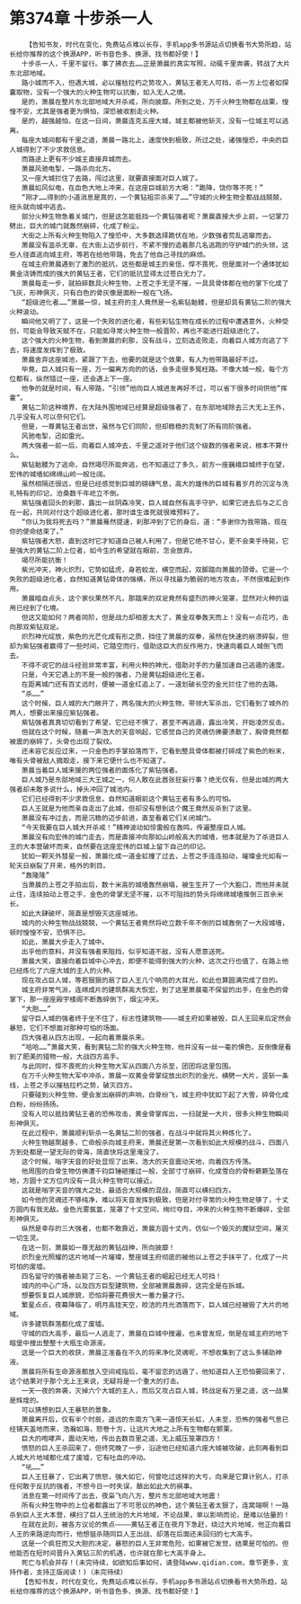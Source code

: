 # 第374章 十步杀一人
        【告知书友，时代在变化，免费站点难以长存，手机app多书源站点切换看书大势所趋，站长给你推荐的这个换源APP，听书音色多、换源、找书都好使！】
       十步杀一人，千里不留行。事了拂衣去……正是萧晨的真实写照，动辄千里奔袭，转战了大片东北部地域。
       路小城而不入，但遇大城，必以摧枯拉朽之势攻入，黄钻王者无人可挡，杀一方上位者如探囊取物，没有一个强大的火种生物可以抗衡，如入无人之境。
       是的，萧晨在整片东北部地域大开杀戒，所向披靡。所到之处，万千火种生物都在战栗，惶惶不安，尤其是强者更为惧怕，深恐被收割走火种。
       是的，越强越怕，在这一日间，萧晨连克五座大城，城主都被他斩灭，没有一位城主可以逃离。
       每座大城间都有千里之遥，萧晨一路北上，速度快到极致，所过之处，诸强惶恐，中央的巨人城得到了不少求救信息。
       而路途上更有不少城主直接弃城而去。
       萧晨风驰电掣，一路杀向北方。
       又一座大城拦住了去路，闯过这里，就要直接面对巨人城了。
       萧晨如风似电，在血色大地上冲来，在这座巨城前方大喝：“跪降，饶你等不死！”
       “刚才……得到的小道消息是真的，一个黄钻祖宗杀来了……”守城的火种生物全都战战兢兢，扭头就向城中逃去。
       部分火种生物急着关城门，但是这怎能抵挡一个黄钻强者呢？萧晨直接大步上前，一记掌刀劈出，巨大的城门就轰然崩碎，化成了粉尘。
       大街之上所有火种生物陷入了惶恐中，大多数选择跪伏在地，少数强者荒乱逃窜而去。
       萧晨没有滥杀无辜，在大街上迈步前行，不紧不慢的追着那几名逃跑的守护城门的头领，这些人径直逃向城主府，等若在给他带路，免去了他自己寻找的麻烦。
       在城主府萧晨遇到了激烈的抵抗，这些都是城主的亲信，悍不畏死，但是面对一个通体犹如黄金浇铸而成的强大的黄钻王者，它们的抵抗显得太过苍白无力了。
       萧晨每走一步，就拍碎数具火种生物，上苍之手无坚不摧，一具具骨体都在他的掌下化成了飞灰，形神俱灭，只有白色的骨灰像是面粉一般在飞扬。
       “超级进化者……”萧晨一惊，城主府的主人竟然是一名紫钻骷髅，但是却具有黄钻二阶的强大火种波动。
       瞬间他又明了了，这是一个失败的进化者，有些彩钻生物在成长的过程中遭遇意外，火种受创，可能会导致天赋不在，只能如寻常火种生物一般晋阶，再也不能进行超级进化了。
       这个强大的火种生物，看到萧晨的刹那，没有战斗，立刻选走败走，向着巨人城方向逃了下去，将速度发挥到了极致。
       萧晨舍弃这座城池，紧跟了下去，他要的就是这个效果，有人为他带路最好不过。
       毕竟，巨人城只有一座，万一偏离方向的的话，会多走很多冤枉路。不像大城一般，每个方位都有，纵然错过一座，还会遇上下一座。
       他争的就是时间，有人带路，“引领”他向巨人城进发再好不过，可以省下很多时间供他“挥霍”。
       黄钻二阶这种境界，在大陆外围地域已经算是超级强者了，在东部地域除去三大无上王外，几乎没有人可以奈何它们。
       但是，一尊黄钻王者出世，虽然与它们同阶，但却稳稳的克制了所有同阶强者。
       风驰电掣，迅如雷光。
       两大强者一前一后，向着巨人城冲去，千里之遥对于他们这个级数的强者来说，根本不算什么。
       紫钻骷髅为了逃命，自然竭尽所能奔逃，也不知道过了多久，前方一座巍峨巨城终于在望，宏伟的城墙如绵绵山岭一般壮阔。
       虽然相隔还很远，但是已经感觉到巨城的磅礴气息，高大的雄伟的巨城有着岁月的沉淀与洗礼特有的印记，沧桑数千年屹立不倒。
       紫钻强者回头的刹那，露出一丝阴森冷笑，巨人城自然有高手守护，如果它进去后与之汇合在一起，共同对付这个超级进化者，那时谁生谁死就很难预料了。
       “你认为我将死去吗？”萧晨蓦然提速，刹那冲到了它的身后，道：“多谢你为我带路，现在你的使命结束了。”
       紫钻强者大怒，直到这时它才知道自己被人利用了，但是它绝不甘心，更不会束手待毙，它是强大的黄钻二阶上位者，如今生的希望就在眼前，怎会放弃。
       竭尽所能抗衡！
       紫光冲天，神火炽烈，它势如猛虎，身若蛟龙，横空而起，双脚踏向萧晨的颈骨。它是一个失败的超级进化者，自然知道黄钻骨体的强横，所以寻找最为脆弱的地方攻击，不然很难起到作用。
       萧晨暗自点头，这个家伙果然不凡，那踏来的双足竟然有盛烈的神火笼罩，显然对火种的运用已经到了化境。
       但这又能如何？两者同阶，但是战力却相差太大了，黄金双拳轰天而上！没有一点花巧，击向那双紫钻双足。
       炽烈神光绽放，紫色的光芒化成有形之质，挡住了萧晨的双拳，虽然在快速的崩溃碎裂，但却为紫钻强者赢得了一些时间，它踏空而行，借助这巨大的反作用力，快速向着巨人城倒飞而去。
       不得不说它的战斗经验非常丰富，利用火种的神光，借助对手的力量加速自己逃遁的速度。
       只是，今天它遇上的不是一般的强者，乃是黄钻超级进化王者。
       在距离城门还有百丈远时，便被一道金红追上了，一道划破长空的金光拦住了他的去路。
       “杀……”
       这个时候，巨人城的大门敞开了，两名强大的火种生物，带领大军杀出，它们看到了城外的两人，想要出来接应紫钻强者。
       紫钻强者真真切切看到了希望，它已经不惧了，甚至不再逃遁，露出冷笑，开始凌厉反击。
       但就在这个时候，随着一声浩大的天音响起，它感觉自己的灵魂仿佛要溃散了，胸骨竟然都被震的崩碎了，头骨也出现了裂纹。
       还未容它反应过来，一只金色的手掌拍落而下，它看到整具骨体都被打碎成了紫色的粉末，唯有头骨被敌人摘取走，接下来它便什么也不知道了。
       萧晨当着巨人城来援的两位强者的面炼化了紫钻强者。
       巨人城乃是东部地域三大王城之一，何人敢在此嚣张狂妄行事？绝无仅有，但是出城的两大强者却未敢多说什么，掉头冲回了城池内。
       它们已经得到不少求救信息，自然知道眼前这个黄钻王者有多么的可怕。
       巨人王就是为他而亲自走出了此城，但却没有想到这个魔王竟然反杀到了这里。
       萧晨没有冲过去，而是沉稳的迈步前进，直至看着它们关闭城门。
       “今天我要在巨人城大开杀戒！”精神波动如惊雷般在轰鸣，传遍整座巨人城。
       萧晨没有向宏伟的城门走去，而是直接冲向那如山岭般高大的城墙，他本就是为了杀进巨人王的大本营破坏而来，自然要在这座宏伟的巨城上留下自己的印记。
       犹如一颗天外彗星一般，萧晨化成一道金虹撞了过去，上苍之手连连拍动，璀璨金光如有一轮天日崩裂了开来，格外的刺目。
       “轰隆隆”
       当萧晨的上苍之手拍出后，数十米高的城墙轰然崩塌，被生生开了一个大豁口，而他并未就止住，连续拍动上苍之手，金色的骨掌无坚不摧，以不可阻挡的势头将绵绵城墙推倒三百余米长。
       如此大肆破坏，简直是想毁灭这座城池。
       城内的火种生物战战兢兢，一个黄钻王者竟然将屹立数千年不倒的巨城轰倒了一大段城墙，顿时惶惶不安，恐惧不已。
       如此，萧晨大步走入了城中。
       出乎他的意料，并没有强者来阻挡，似乎知道不敌，没有人愿意送死。
       萧晨大笑，直接向着巨城中心冲去，即便不能得到强大的火种，这次之行也值了，在路上他已经炼化了六座大城的主人的火种。
       现在攻占巨人城，等若狠狠的扇了巨人王几个响亮的大耳光，如此也算圆满完成了目的。
       城主府非常气派，连绵成片的建筑群高大恢宏，到了这里萧晨毫不保留的出手，在金色的骨掌下，那一座座殿宇楼阁不断轰碎倒下，烟尘冲天。
       “大胆……”
       留守巨人城的强者终于坐不住了，标志性建筑物————城主府如果被毁，巨人王回来后定然会暴怒，它们不想面对那种可怕的场面。
       四大强者从四方出现，一起向着萧晨杀来。
       “哈哈……”萧晨大笑，看到黄钻二阶的强大火种生物，他并没有一丝一毫的惧色，反倒像是看到了肥美的猎物一般，大战四方高手。
       与此同时，悍不畏死的火种生物大军从四面八方杀至，团团将这里包围。
       在万千火种生物大军中冲杀，萧晨一双黄金骨掌绽放出炽烈的金光，横劈一大片，竖斩一条线，上苍之手以摧枯拉朽之势，破灭四方。
       只要碰到火种生物，便会发出崩碎的声响，白骨纷飞，城主府中犹如下起了大雪，碎骨化成白粉，纷纷扬扬。
       没有人可以抵挡黄钻王者的恐怖攻击，黄金骨掌挥出，一扫就是一大片，很多火种生物瞬间形神俱灭。
       在此过程中，萧晨顺利斩杀一名黄钻二阶的强者，在战斗中就将其火种炼化了。
       火种生物越聚越多，亡命般杀向城主府来，萧晨还是第一次看到如此大规模的战斗，四面八方到处都是一望无际的骨海，简直快将这里淹没了。
       这个时候，嗡字天音的好处显现了出来，浩大的天音震动天地，向着四方传荡。
       他周围的白骨生物仿佛遭千钧巨锤砸撞过一般，全部寸寸崩碎，化成雪白的骨粉簌簌坠落在地，方圆十丈方位内没有一具火种生物可以接近。
       这就是嗡字天音的强大之处，最适合大规模的混战，简直可以横扫四方。
       如今他的灵魂还不够纯净，难以将天音发挥到极致，但是对付寻常的火种生物足够了，十丈方圆内有我无敌。金色光雾氤氲，笼罩了十丈空间，绚烂夺目，冲来的火种生物不断爆碎，全部形神俱灭。
       纵然是幸存的三大强者，也都不敢靠近，萧晨方圆十丈内，仿似一个毁灭的魔狱空间，屠灭一切生灵。
       在这一刻，萧晨如一尊无敌的黄钻战神，所向披靡！
       炽烈金光照耀的这片地域一片璀璨，整座城主府彻底的被他以上苍之手抹平了，化成了一片可怕的废墟。
       四名留守的强者被击毙了三名，一个黄钻王者的崛起已经无人可挡！
       城内的中心广场，以及四方巨型建筑物，全部被萧晨轰碎，这完全是在拆城。
       想要恢复巨人城原貌，恐怕将要花费很大一番力量才行。
       繁星点点，夜幕降临了，明月高挂天空，皎洁的月光洒落而下，巨人城已经被毁了大片的地域。
       许多建筑群落都化成了废墟。
       守城的四大高手，最后一人逃走了，萧晨在巨城中搜遍，也未曾发现，倒是在城主府的地下暗堡中搜出整整十大瓶生命源液。
       这是一个巨大的收获，萧晨正准备在不久的将来净化灵魂呢，不想收集到了这么多辅助神液。
       萧晨将所有生命源液都放入空间戒指后，毫不留恋的远遁了，他知道巨人王恐怕要回来了，这个结果对于那个无上王来说，无疑将是一个重大的打击。
       一天一夜的奔袭，灭掉六个大城的主人，而后又攻占巨人城，转战足有万里之遥，这一战果是辉煌的。
       可以猜想到巨人王暴怒的景象。
       萧晨离开后，仅有半个时辰，遥远的东南方飞来一道惊天长虹，人未至，恐怖的强者气息已经铺天盖地而来，浩瀚如海，怒卷十方，让这片大地之上所有生物都在颤栗。
       巨大的咆哮声，震动天地，传出去数百里之遥，无上威压笼罩四方！
       愤怒的巨人王杀回来了，但终究晚了一步，沿途他已经知道六座大城被攻破，此刻再看到巨人城大片地域都化成了废墟，它有吐血的冲动。
       “吼……”
       巨人王狂暴了，它出离了愤怒，强大如它，何曾吃过这样的大亏，向来是它算计别人，打杀任何敢于反抗的强者，不想今日一时失误，酿出如此大的祸事。
       消息在第一时间传了出去，夜枭飞向八方，整片东北部地域大地震！
       所有火种生物中的上位者都露出了不可思议的神色，这个黄钻王者太狠了，连窝端啊！一路杀到巨人王大本营，横扫了巨人王统治的大片地域，不论战果，单以影响而论，是难以估量的！
       在就在此刻，被各方议论的焦点————黄钻王者正在夜月下急赶，绕过大片地域，他正向着巨人王的来路逆向而行，他想狙杀随同巨人王出战、却落在后面还未回归的七大高手。
       这是一个疯狂而又大胆的决定，暴怒的巨人王非常危险，如果被它发觉，结果是可怕的。但他能否在短时间晋升入黄钻三阶的机遇，也许就在那七大高手身上。
       死亡与机会并存！(未完待续，如欲知后事如何，请登陆www.qidian.com，章节更多，支持作者，支持正版阅读！)（未完待续）
       【告知书友，时代在变化，免费站点难以长存，手机app多书源站点切换看书大势所趋，站长给你推荐的这个换源APP，听书音色多、换源、找书都好使！】